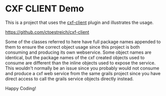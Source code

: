 CXF CLIENT Demo
======

This is a project that uses the [cxf-client](https://github.com/ctoestreich/cxf-client) plugin and illustrates the usage.

<https://github.com/ctoestreich/cxf-client>

Some of the classes referred to here have full package names appended to them to ensure the correct object usage since this project is both consuming and producing its own webservice. Some object names are identical, but the package names of the cxf created objects used to consume are different than the inline objects used to expose the service.  This wouldn't normally be an issue since you probably would not consume and produce a cxf web service from the same grails project since you have direct access to call the grails service objects directly instead.

Happy Coding!